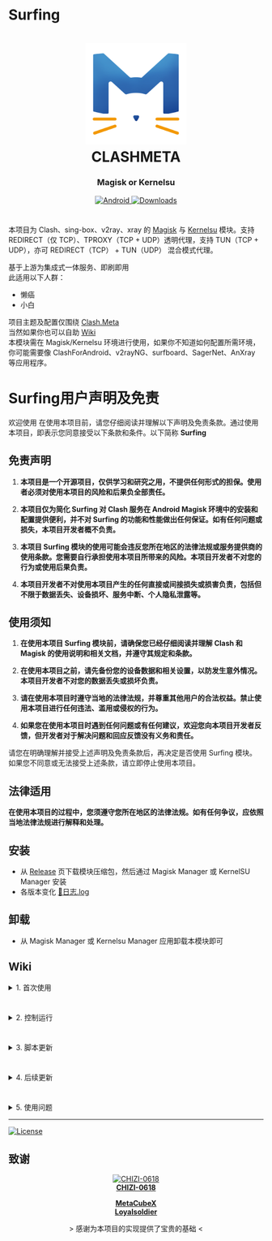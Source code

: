# Surfing

<h1 align="center">
  <img src="./folder/Logo.png" alt="CLASHMETA" width="200">
  <br>CLASHMETA<br>
</h1>

<h3 align="center">Magisk or Kernelsu</h3>

<div align="center">
    <a href="https://github.com/MoGuangYu/Surfing/releases/tag/Prerelease-Alpha">
        <img alt="Android" src="https://img.shields.io/badge/Module Latestsnapshot-F05033.svg?logo=android&logoColor=white">
    </a>
    <a href="https://github.com/MoGuangYu/Surfing/releases/tag/v6.8.0">
        <img alt="Downloads" src="https://img.shields.io/github/downloads/MoGuangYu/Surfing/v6.8.0/total?label=Download@v6.8.0&labelColor=00b56a&logo=git&logoColor=white">
    </a>
</div>

#

  本项目为 Clash、sing-box、v2ray、xray 的 [Magisk](https://github.com/topjohnwu/Magisk) 与 [Kernelsu](https://github.com/tiann/KernelSU) 模块。支持 REDIRECT（仅 TCP）、TPROXY（TCP + UDP）透明代理，支持 TUN（TCP + UDP），亦可 REDIRECT（TCP） + TUN（UDP） 混合模式代理。  
  
  基于上游为集成式一体服务、即刷即用   
  此适用以下人群：
  - 懒癌
  - 小白

  项目主题及配置仅围绕 [Clash.Meta](https://github.com/MetaCubeX/Clash.Meta)  
  当然如果你也可以自助 [Wiki](https://github.com/CHIZI-0618/box4magisk#%E9%85%8D%E7%BD%AE)  
  本模块需在 Magisk/Kernelsu 环境进行使用，如果你不知道如何配置所需环境，你可能需要像 ClashForAndroid、v2rayNG、surfboard、SagerNet、AnXray 等应用程序。

# Surfing用户声明及免责

欢迎使用 在使用本项目前，请您仔细阅读并理解以下声明及免责条款。通过使用本项目，即表示您同意接受以下条款和条件。以下简称 **Surfing**

## 免责声明

1. **本项目是一个开源项目，仅供学习和研究之用，不提供任何形式的担保。使用者必须对使用本项目的风险和后果负全部责任。**

2. **本项目仅为简化 Surfing 对 Clash 服务在 Android Magisk 环境中的安装和配置提供便利，并不对 Surfing 的功能和性能做出任何保证。如有任何问题或损失，本项目开发者概不负责。**

3. **本项目 Surfing 模块的使用可能会违反您所在地区的法律法规或服务提供商的使用条款。您需要自行承担使用本项目所带来的风险。本项目开发者不对您的行为或使用后果负责。**

4. **本项目开发者不对使用本项目产生的任何直接或间接损失或损害负责，包括但不限于数据丢失、设备损坏、服务中断、个人隐私泄露等。**

## 使用须知

1. **在使用本项目 Surfing 模块前，请确保您已经仔细阅读并理解 Clash 和 Magisk 的使用说明和相关文档，并遵守其规定和条款。**

2. **在使用本项目之前，请先备份您的设备数据和相关设置，以防发生意外情况。本项目开发者不对您的数据丢失或损坏负责。**

3. **请在使用本项目时遵守当地的法律法规，并尊重其他用户的合法权益。禁止使用本项目进行任何违法、滥用或侵权的行为。**

4. **如果您在使用本项目时遇到任何问题或有任何建议，欢迎您向本项目开发者反馈，但开发者对于解决问题和回应反馈没有义务和责任。**

请您在明确理解并接受上述声明及免责条款后，再决定是否使用 Surfing 模块。如果您不同意或无法接受上述条款，请立即停止使用本项目。

## 法律适用

**在使用本项目的过程中，您须遵守您所在地区的法律法规。如有任何争议，应依照当地法律法规进行解释和处理。**

## 安装

- 从 [Release](https://github.com/MoGuangYu/Surfing/releases) 页下载模块压缩包，然后通过 Magisk Manager 或 KernelSU Manager 安装
- 各版本变化 [📲日志.log](changelog.md)

## 卸载

 - 从 Magisk Manager 或 Kernelsu Manager 应用卸载本模块即可

## Wiki

<details>
<summary>1. 首次使用</summary>

- 订阅地址添加成功后重启手机，可能因网络原因不会自动下载完全部规则，请手动至 Web App 在代理页的最下方，手动点击至规则页右下方刷新图标更新/下载规则文件，如网络原因无法使用 App 请至浏览器复制并打开
  - `127.0.0.1:9090/ui`  
  - 如上述失败，请多次尝试模块开关，并确保你的网络环境正常
- Web App official：[Download](https://github.com/MoGuangYu/Surfing/raw/main/folder/Web_v5.5_release.apk) | [查看源码](./folder/main.lua)
  - 仅为图形辅助工具，用于便携浏览及管理后台路由数据，并无其它多余用途

> 模块已内置 Gui 可通过浏览器本地访问使用，亦或者使用 App 在线访问使用，两者本质上并无差异
</details>

#

<details>
<summary>2. 控制运行</summary>

- 可通过模块开关进行 关闭/开启 控制运行服务实时生效
</details>

#

<details>
<summary>3. 脚本更新</summary>

- UpdateGeo.sh 此脚本用于一键更新 Geo 数据库文件，需要 curl 命令，请确保在运行脚本之前已经安装了 curl  命令，完成后脚本文件并以root权限执行
  - 可以使用以下命令在 Termux App 中安装
  - 终端依次执行以下命令  
`pkg update`  
`pkg install curl`
- 安装过程如有选择性提示都是选择 Y 回车即可.
- Termux App official：[Download](https://f-droid.org/repo/com.termux_118.apk)

> 关于 Geo 数据库：  
GitHub Actions 北京时间每天早上 6 点自动构建，保证规则最新  [Wiki](https://github.com/Loyalsoldier/v2ray-rules-dat#%E8%A7%84%E5%88%99%E6%96%87%E4%BB%B6%E7%94%9F%E6%88%90%E6%96%B9%E5%BC%8F)  
用于路由规则匹配，实现精准分流，脚本中的更新将永久指向最新版本，因此只需每个月执行一次更新即可
</details>

#

<details>
<summary>4. 后续更新</summary>

- 支持在 Magisk Manager 中在线更新模块
- 更新后无须重启，~~但模块开关控制 启用/关闭 会临时失效，仍需重启~~
- 更新时 Clash.Meta config.yaml 配置文件会备份至
   - `/data/adb/box_bll/clash/config.yaml.bak`
- 更新时会备份旧文件用户配置，至
   - `/data/adb/box_bll/scripts/box.config.bak`
- 更新模块并不会覆盖数据库文件
   - geoip.dat、geosite.dat、country.mmdb

- 更新模块不再包含数据库文件更新，至 Web Yacd-配置选项页，进行手动更新即可，亦或者脚本

> Ps：主要跟随上游更新，及下发一些配置
</details>

#

<details>
<summary>5. 使用问题</summary>

一、代理特定应用程序(黑白名单)
- 代理所有应用程序，除了某些特定的应用外，那么请打开 `/data/adb/box_bll/scripts/box.config` 文件，修改 `proxy_mode` 的值为 `blacklist`（默认值），在 `user_packages_list` 数组中添加元素，数组元素格式为`id标识:应用包名`，元素之间用空格隔开。即可**不代理**相应安卓用户应用。例如 `user_packages_list=("id标识:应用包名" "id标识:应用包名")`

- 只代理特定的应用程序，那么请打开 `/data/adb/box_bll/scripts/box.config` 文件，修改 `proxy_mode` 的值为 `whitelist`，在 `user_packages_list` 数组中添加元素，数组元素格式为`id标识:应用包名`，元素之间用空格隔开。即可**仅代理**相应安卓用户应用。例如 `user_packages_list=("id标识:应用包名" "id标识:应用包名")`

安卓用户组id标识：

| 标准用户 | ID  |
| -------- | --- |
| 机主     |  0  |
| 手机分身 |  10  |
| 应用多开 | 999 |

> 通常你可以在`/data/user/`找到本机所有用户组id及应用包名，使用黑白名单请勿使用fake-ip模式

二、Tun模式
- 默认禁用

> 不推荐使用如非特殊需要，使用该模式前请勿使用黑白名单

三、路由规则
- 为大陆饶行
- 规则由本人亲自维护的，基本能满足大多数使用需求

> 如非特别严格的要求，黑白名单意义不大，使用模块自带配置即可

四、局域网共享
- 开启热点让其它设备连接即可

> 其它设备若访问控制台后端，只需 http://当前WiFi网关:9090/ui
</details>

---

<a href="./LICENSE">
    <img alt="License" src="https://img.shields.io/github/license/MoGuangYu/Surfing.svg">
</a>


## 致谢

<a href="https://github.com/CHIZI-0618">
  <p align="center">
    <img src="https://github.com/CHIZI-0618.png" width="100" height="100" alt="CHIZI-0618">
    <br>
    <strong>CHIZI-0618</strong>
  </p>
</a>

<div align="center">
  <a href="https://github.com/MetaCubeX"><strong>MetaCubeX</strong></a>
</div>

<div align="center">
  <a href="https://github.com/Loyalsoldier"><strong>Loyalsoldier</strong></a>
</div>
<div align="center">
  <p> > 感谢为本项目的实现提供了宝贵的基础 < </p>
</div>

